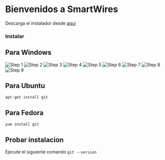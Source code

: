 # Bienvenidos a SmartWires

Descarga el instalador desde [aqui](https://git-scm.com/)

### Instalar

## Para Windows
![Step 1](https://github.com/Smartwiresmx/workshopGit/blob/master/in1.png)
![Step 2](https://github.com/Smartwiresmx/workshopGit/blob/master/in2.PNG)
![Step 3](https://github.com/Smartwiresmx/workshopGit/blob/master/in3.PNG)
![Step 4](https://github.com/Smartwiresmx/workshopGit/blob/master/in4.PNG)
![Step 5](https://github.com/Smartwiresmx/workshopGit/blob/master/in5.PNG)
![Step 6](https://github.com/Smartwiresmx/workshopGit/blob/master/in6.PNG)
![Step 7](https://github.com/Smartwiresmx/workshopGit/blob/master/in7.PNG)
![Step 8](https://github.com/Smartwiresmx/workshopGit/blob/master/in8.PNG)
![Step 9](https://github.com/Smartwiresmx/workshopGit/blob/master/in9.PNG)


## Para Ubuntu
`apt-get install git`

## Para Fedora
`yum install git`

## Probar instalacion
Ejecute el siguiente comando
`git --version`
